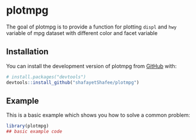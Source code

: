 
# plotmpg

<!-- badges: start -->
<!-- badges: end -->

The goal of plotmpg is to provide a function for plotting `displ` and `hwy`
variable of mpg dataset with different color and facet variable

## Installation

You can install the development version of plotmpg from [GitHub](https://github.com/) with:

``` r
# install.packages("devtools")
devtools::install_github("shafayetShafee/plotmpg")
```

## Example

This is a basic example which shows you how to solve a common problem:

``` r
library(plotmpg)
## basic example code
```

